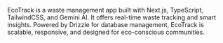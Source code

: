 EcoTrack is a waste management app built with Next.js, TypeScript, TailwindCSS, and Gemini AI. It offers real-time waste tracking and smart insights. Powered by Drizzle for database management, EcoTrack is scalable, responsive, and designed for eco-conscious communities.

